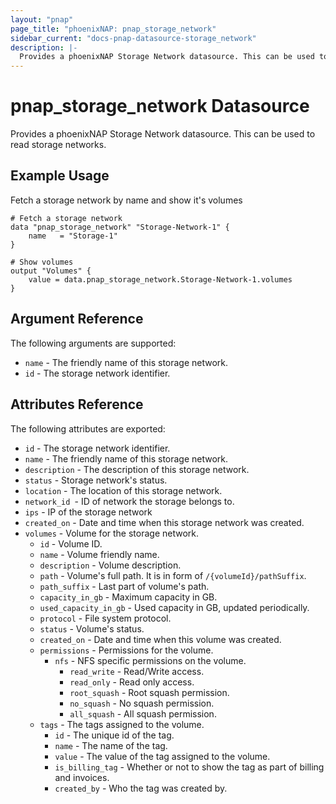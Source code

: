 ```yaml
---
layout: "pnap"
page_title: "phoenixNAP: pnap_storage_network"
sidebar_current: "docs-pnap-datasource-storage_network"
description: |-
  Provides a phoenixNAP Storage Network datasource. This can be used to read storage networks.
---
```


# pnap_storage_network Datasource

Provides a phoenixNAP Storage Network datasource. This can be used to read storage networks.



## Example Usage

Fetch a storage network by name and show it's volumes

```hcl
# Fetch a storage network
data "pnap_storage_network" "Storage-Network-1" {
    name   = "Storage-1"
}

# Show volumes
output "Volumes" {
    value = data.pnap_storage_network.Storage-Network-1.volumes
}
```

## Argument Reference

The following arguments are supported:

* `name` - The friendly name of this storage network.
* `id` - The storage network identifier.

## Attributes Reference

The following attributes are exported:

* `id` - The storage network identifier.
* `name` - The friendly name of this storage network.
* `description` - The description of this storage network.
* `status` - Storage network's status.
* `location` - The location of this storage network.
* `network_id `- ID of network the storage belongs to.
* `ips` - IP of the storage network
* `created_on` - Date and time when this storage network was created.
* `volumes` - Volume for the storage network.
    * `id` - Volume ID.
    * `name` - Volume friendly name.
    * `description` - Volume description.
    * `path` - Volume's full path. It is in form of `/{volumeId}/pathSuffix`.
    * `path_suffix` - Last part of volume's path.
    * `capacity_in_gb` - Maximum capacity in GB.
    * `used_capacity_in_gb` - Used capacity in GB, updated periodically.
    * `protocol` - File system protocol.
    * `status` - Volume's status.
    * `created_on` - Date and time when this volume was created.
    * `permissions` - Permissions for the volume.
        * `nfs` - NFS specific permissions on the volume.
            * `read_write` - Read/Write access.
            * `read_only` - Read only access.
            * `root_squash` - Root squash permission.
            * `no_squash` - No squash permission.
            * `all_squash` - All squash permission.
    * `tags` - The tags assigned to the volume.
        * `id` - The unique id of the tag.
        * `name` - The name of the tag.
        * `value` - The value of the tag assigned to the volume.
        * `is_billing_tag` - Whether or not to show the tag as part of billing and invoices.
        * `created_by` - Who the tag was created by.
